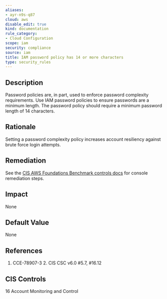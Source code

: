 ```yaml
---
aliases:
- ayr-n9s-q87
cloud: aws
disable_edit: true
kind: documentation
rule_category:
- Cloud Configuration
scope: iam
security: compliance
source: iam
title: IAM password policy has 14 or more characters
type: security_rules
---
```


## Description

Password policies are, in part, used to enforce password complexity requirements. Use IAM password policies to ensure passwords are a minimum length. The password policy should require a minimum password length of 14 characters.

## Rationale

Setting a password complexity policy increases account resiliency against brute force login attempts.

## Remediation

See the [CIS AWS Foundations Benchmark controls docs][1] for console remediation steps.

## Impact

None

## Default Value

None

## References

1. CCE-78907-3 2. CIS CSC v6.0 #5.7, #16.12

## CIS Controls

16 Account Monitoring and Control

[1]: https://docs.aws.amazon.com/securityhub/latest/userguide/securityhub-cis-controls.html#securityhub-cis-controls-1.9
